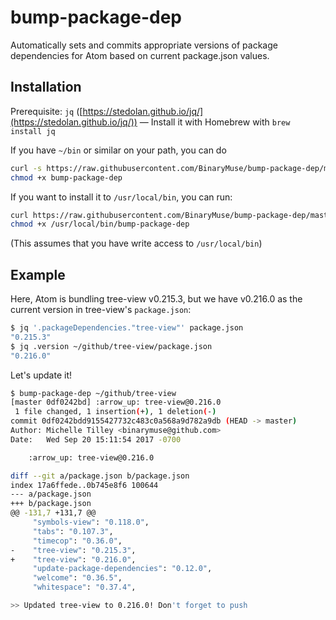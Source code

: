# bump-package-dep

Automatically sets and commits appropriate versions of package dependencies for Atom based on current package.json values.

## Installation

Prerequisite: `jq` ([https://stedolan.github.io/jq/](https://stedolan.github.io/jq/)) — Install it with Homebrew with `brew install jq`

If you have `~/bin` or similar on your path, you can do

```bash
curl -s https://raw.githubusercontent.com/BinaryMuse/bump-package-dep/master/bump-package-dep.sh -o ~/bin/bump-package-dep
chmod +x bump-package-dep
```

If you want to install it to `/usr/local/bin`, you can run:

```bash
curl https://raw.githubusercontent.com/BinaryMuse/bump-package-dep/master/bump-package-dep.sh -o /usr/local/bin/bump-package-dep
chmod +x /usr/local/bin/bump-package-dep
```

(This assumes that you have write access to `/usr/local/bin`)

## Example

Here, Atom is bundling tree-view v0.215.3, but we have v0.216.0 as the current version in tree-view's `package.json`:

```bash
$ jq '.packageDependencies."tree-view"' package.json
"0.215.3"
$ jq .version ~/github/tree-view/package.json
"0.216.0"
```

Let's update it!

```bash
$ bump-package-dep ~/github/tree-view
[master 0df0242bd] :arrow_up: tree-view@0.216.0
 1 file changed, 1 insertion(+), 1 deletion(-)
commit 0df0242bdd9155427732c483c0a568a9d782a9db (HEAD -> master)
Author: Michelle Tilley <binarymuse@github.com>
Date:   Wed Sep 20 15:11:54 2017 -0700

    :arrow_up: tree-view@0.216.0

diff --git a/package.json b/package.json
index 17a6ffede..0b745e8f6 100644
--- a/package.json
+++ b/package.json
@@ -131,7 +131,7 @@
     "symbols-view": "0.118.0",
     "tabs": "0.107.3",
     "timecop": "0.36.0",
-    "tree-view": "0.215.3",
+    "tree-view": "0.216.0",
     "update-package-dependencies": "0.12.0",
     "welcome": "0.36.5",
     "whitespace": "0.37.4",

>> Updated tree-view to 0.216.0! Don't forget to push
```
